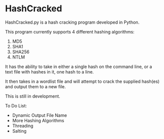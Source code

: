 # HashCracked

HashCracked.py is a hash cracking program developed in Python.

This program currently supports 4 different hashing algorithms:
1. MD5
2. SHA1
3. SHA256
4. NTLM

It has the ability to take in either a single hash on the command line, or a text file with hashes in it, one hash to a line.

It then takes in a wordlist file and will attempt to crack the supplied hash(es) and output them to a new file.

This is still in development.

To Do List:
- Dynamic Output File Name
- More Hashing Algorithms
- Threading
- Salting
